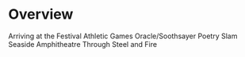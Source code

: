 
# Overview
Arriving at the Festival
Athletic Games
Oracle/Soothsayer
Poetry Slam
Seaside Amphitheatre
Through Steel and Fire